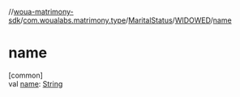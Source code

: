 //[woua-matrimony-sdk](../../../../index.md)/[com.woualabs.matrimony.type](../../index.md)/[MaritalStatus](../index.md)/[WIDOWED](index.md)/[name](name.md)

# name

[common]\
val [name](name.md): [String](https://kotlinlang.org/api/latest/jvm/stdlib/kotlin/-string/index.html)
